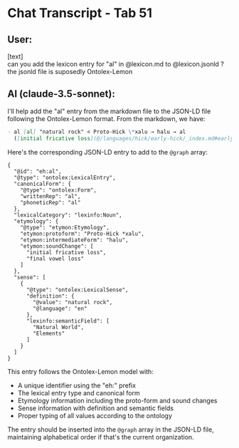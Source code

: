 # Chat Transcript - Tab 51

## User:


[text]  
can you add the lexicon entry for "al" in @lexicon.md  to @lexicon.jsonld ?  the jsonld file is suposedly Ontolex-Lemon


## AI (claude-3.5-sonnet):

I'll help add the "al" entry from the markdown file to the JSON-LD file following the Ontolex-Lemon format. From the markdown, we have:

```markdown
- al [al] "natural rock" < Proto-Hick \*xalu → halu → al
  ([initial fricative loss](@/languages/hick/early-hick/_index.md#early-hick))
```

Here's the corresponding JSON-LD entry to add to the `@graph` array:

```jsonld
{
  "@id": "eh:al",
  "@type": "ontolex:LexicalEntry",
  "canonicalForm": {
    "@type": "ontolex:Form",
    "writtenRep": "al",
    "phoneticRep": "al"
  },
  "lexicalCategory": "lexinfo:Noun",
  "etymology": {
    "@type": "etymon:Etymology",
    "etymon:protoform": "Proto-Hick *xalu",
    "etymon:intermediateForm": "halu",
    "etymon:soundChange": [
      "initial fricative loss",
      "final vowel loss"
    ]
  },
  "sense": [
    {
      "@type": "ontolex:LexicalSense", 
      "definition": {
        "@value": "natural rock",
        "@language": "en"
      },
      "lexinfo:semanticField": [
        "Natural World",
        "Elements"
      ]
    }
  ]
}
```

This entry follows the Ontolex-Lemon model with:
- A unique identifier using the "eh:" prefix
- The lexical entry type and canonical form
- Etymology information including the proto-form and sound changes
- Sense information with definition and semantic fields
- Proper typing of all values according to the ontology

The entry should be inserted into the `@graph` array in the JSON-LD file, 
maintaining alphabetical order if that's the current organization.
